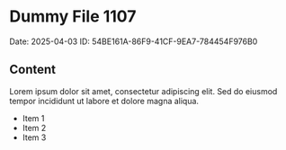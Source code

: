 # Dummy File 1107

Date: 2025-04-03
ID: 54BE161A-86F9-41CF-9EA7-784454F976B0

## Content

Lorem ipsum dolor sit amet, consectetur adipiscing elit.
Sed do eiusmod tempor incididunt ut labore et dolore magna aliqua.

* Item 1
* Item 2
* Item 3
